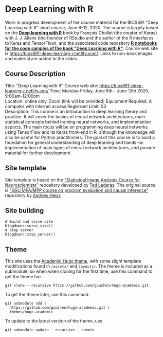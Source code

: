 # Deep Learning with R

Work in progress development of the course material for the BIOS691 "Deep Learning with R" short course, June 8-12, 2020. The course is largely based on the [**Deep learning with R**](https://www.manning.com/books/deep-learning-with-r) book by François Chollet (the creator of Keras) with J. J. Allaire (the founder of RStudio and the author of the R interfaces to Keras and TensorFlow), and the associated code repository [**R notebooks for the code samples of the book "Deep Learning with R"**](https://github.com/jjallaire/deep-learning-with-r-notebooks). Course web site is https://bios691-deep-learning-r.netlify.com/. Links to non-book images and material are added to the slides. 

## Course Description

Title: "Deep Learning with R"
Course web site: https://bios691-deep-learning-r.netlify.app/
Time: Monday-Friday, June 8th - June 12th 2020, 9:00am-12:00pm  
Location: online only, Zoom (link will be provided)
Equipment Required:  A computer with Internet access
Registrant Limit: 50  
Description: This course is an introduction to deep learning theory and practice. It will cover the basics of neural network architectures, main statistical concepts behind training neural networks, and implementation aspects. The main focus will be on programming deep neural networks using TensorFlow and its Keras front-end in R, although the knowledge will also be useful for Python practitioners. The goal of this course is to build a foundation for general understanding of deep learning and hands-on implementation of main types of neural network architectures, and provide material for further development


## Site template

Site template is based on the ["Statistical Image Analysis Course for Neuroscientists"](https://github.com/laderast/stats_for_neuroscientists) repository developed by [Ted Laderas](https://laderast.github.io/). The original source is ["GSU MPA/MPP course on program evaluation and causal inference"](https://github.com/andrewheiss/evalsp20.classes.andrewheiss.com) repository by [Andrew Heiss](https://www.andrewheiss.com/)

## Site building 

```
# Build and serve site
blogdown::serve_site()
# Stop server
blogdown::stop_server()
```

## Theme

This site uses the [Academic Hugo theme](https://sourcethemes.com/academic/), with some slight template modifications found in `/assets/` and `layouts/`. The theme is included as a submodule, so when when cloning for the first time, use this command to get the theme too:

    git clone --recursive https://github.com/gcushen/hugo-academic.git

To get the theme later, use this command:

    git submodule add \
      https://github.com/gcushen/hugo-academic.git \
      themes/hugo-academic

To update to the latest version of the theme, use:

    git submodule update --recursive --remote

